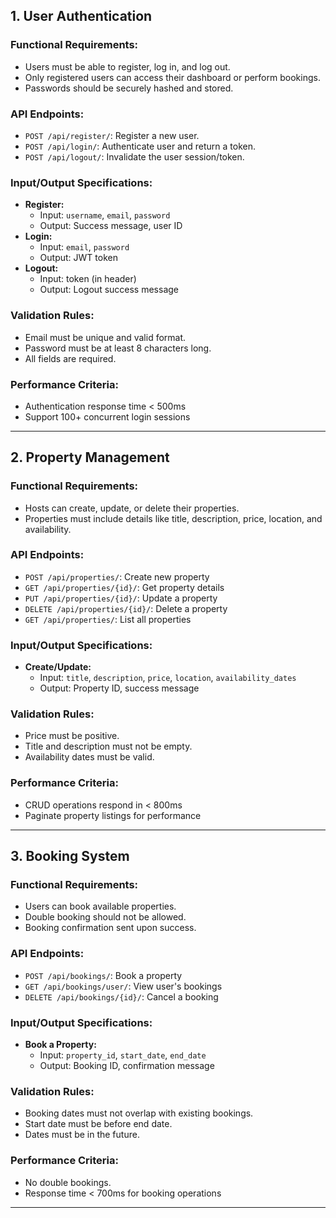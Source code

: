 ## 1. User Authentication

### Functional Requirements:
- Users must be able to register, log in, and log out.
- Only registered users can access their dashboard or perform bookings.
- Passwords should be securely hashed and stored.

### API Endpoints:
- `POST /api/register/`: Register a new user.
- `POST /api/login/`: Authenticate user and return a token.
- `POST /api/logout/`: Invalidate the user session/token.

### Input/Output Specifications:
- **Register:**
  - Input: `username`, `email`, `password`
  - Output: Success message, user ID
- **Login:**
  - Input: `email`, `password`
  - Output: JWT token
- **Logout:**
  - Input: token (in header)
  - Output: Logout success message

### Validation Rules:
- Email must be unique and valid format.
- Password must be at least 8 characters long.
- All fields are required.

### Performance Criteria:
- Authentication response time < 500ms
- Support 100+ concurrent login sessions

---

## 2. Property Management

### Functional Requirements:
- Hosts can create, update, or delete their properties.
- Properties must include details like title, description, price, location, and availability.

### API Endpoints:
- `POST /api/properties/`: Create new property
- `GET /api/properties/{id}/`: Get property details
- `PUT /api/properties/{id}/`: Update a property
- `DELETE /api/properties/{id}/`: Delete a property
- `GET /api/properties/`: List all properties

### Input/Output Specifications:
- **Create/Update:**
  - Input: `title`, `description`, `price`, `location`, `availability_dates`
  - Output: Property ID, success message

### Validation Rules:
- Price must be positive.
- Title and description must not be empty.
- Availability dates must be valid.

### Performance Criteria:
- CRUD operations respond in < 800ms
- Paginate property listings for performance

---

## 3. Booking System

### Functional Requirements:
- Users can book available properties.
- Double booking should not be allowed.
- Booking confirmation sent upon success.

### API Endpoints:
- `POST /api/bookings/`: Book a property
- `GET /api/bookings/user/`: View user's bookings
- `DELETE /api/bookings/{id}/`: Cancel a booking

### Input/Output Specifications:
- **Book a Property:**
  - Input: `property_id`, `start_date`, `end_date`
  - Output: Booking ID, confirmation message

### Validation Rules:
- Booking dates must not overlap with existing bookings.
- Start date must be before end date.
- Dates must be in the future.

### Performance Criteria:
- No double bookings.
- Response time < 700ms for booking operations

---
